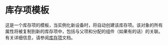# 库存项模板

这是一个库存项的模板，当实例化新设备时，将自动创建该库存项。该对象的所有属性将被复制到新的库存项中，包括与父项和分配的组件（如果有的话）的关联。有关详细信息，请参阅[库存项](./inventoryitem.md)文档。
